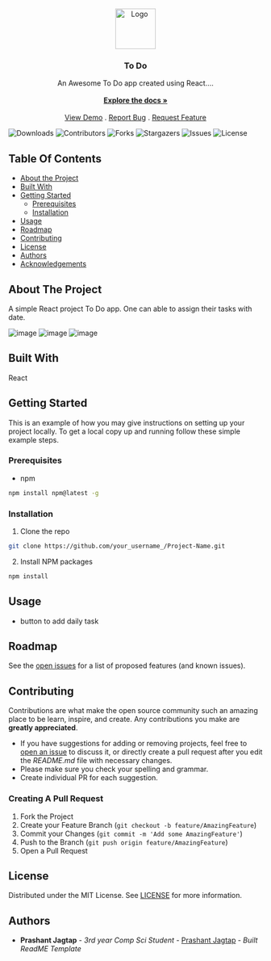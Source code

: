 
<br/>
<p align="center">
  <a href="https://github.com/prashantjagtap2909/To-Do-app">
    <img src="![image](https://github.com/prashantjagtap2909/To-Do-app/assets/93985255/51dfe227-3719-44b1-90aa-9a5ace396bd4)" alt="Logo" width="80" height="80">
  </a>

  <h3 align="center">To Do </h3>

  <p align="center">
    An Awesome To Do app created using React....
    <br/>
    <br/>
    <a href="https://github.com/prashantjagtap2909/To-Do-app"><strong>Explore the docs »</strong></a>
    <br/>
    <br/>
    <a href="https://github.com/prashantjagtap2909/To-Do-app">View Demo</a>
    .
    <a href="https://github.com/prashantjagtap2909/To-Do-app/issues">Report Bug</a>
    .
    <a href="https://github.com/prashantjagtap2909/To-Do-app/issues">Request Feature</a>
  </p>
</p>

![Downloads](https://img.shields.io/github/downloads/prashantjagtap2909/To-Do-app/total) ![Contributors](https://img.shields.io/github/contributors/prashantjagtap2909/To-Do-app?color=dark-green) ![Forks](https://img.shields.io/github/forks/prashantjagtap2909/To-Do-app?style=social) ![Stargazers](https://img.shields.io/github/stars/prashantjagtap2909/To-Do-app?style=social) ![Issues](https://img.shields.io/github/issues/prashantjagtap2909/To-Do-app) ![License](https://img.shields.io/github/license/prashantjagtap2909/To-Do-app) 

## Table Of Contents

* [About the Project](#about-the-project)
* [Built With](#built-with)
* [Getting Started](#getting-started)
  * [Prerequisites](#prerequisites)
  * [Installation](#installation)
* [Usage](#usage)
* [Roadmap](#roadmap)
* [Contributing](#contributing)
* [License](#license)
* [Authors](#authors)
* [Acknowledgements](#acknowledgements)

## About The Project


A simple React project To Do app.
One can able to assign their tasks with date.

![image](https://github.com/prashantjagtap2909/To-Do-app/assets/93985255/51dfe227-3719-44b1-90aa-9a5ace396bd4)
![image](https://github.com/prashantjagtap2909/To-Do-app/assets/93985255/ebf33f1d-71db-4994-b5eb-1b7f800ae710)
![image](https://github.com/prashantjagtap2909/To-Do-app/assets/93985255/c3add5d6-4cac-46d0-90d4-d141b95204cb)

## Built With

React

## Getting Started

This is an example of how you may give instructions on setting up your project locally.
To get a local copy up and running follow these simple example steps.

### Prerequisites



* npm

```sh
npm install npm@latest -g
```

### Installation



 1. Clone the repo

```sh
git clone https://github.com/your_username_/Project-Name.git
```

2. Install NPM packages

```sh
npm install
```



## Usage

+ button to add daily task

## Roadmap

See the [open issues](https://github.com/prashantjagtap2909/To-Do-app/issues) for a list of proposed features (and known issues).

## Contributing

Contributions are what make the open source community such an amazing place to be learn, inspire, and create. Any contributions you make are **greatly appreciated**.
* If you have suggestions for adding or removing projects, feel free to [open an issue](https://github.com/prashantjagtap2909/To-Do-app/issues/new) to discuss it, or directly create a pull request after you edit the *README.md* file with necessary changes.
* Please make sure you check your spelling and grammar.
* Create individual PR for each suggestion.


### Creating A Pull Request

1. Fork the Project
2. Create your Feature Branch (`git checkout -b feature/AmazingFeature`)
3. Commit your Changes (`git commit -m 'Add some AmazingFeature'`)
4. Push to the Branch (`git push origin feature/AmazingFeature`)
5. Open a Pull Request

## License

Distributed under the MIT License. See [LICENSE](https://github.com/prashantjagtap2909/To-Do-app/blob/main/LICENSE.md) for more information.

## Authors

* **Prashant Jagtap** - *3rd year Comp Sci Student* - [Prashant Jagtap](https://github.com/prashantjagtap2909/) - *Built ReadME Template*


